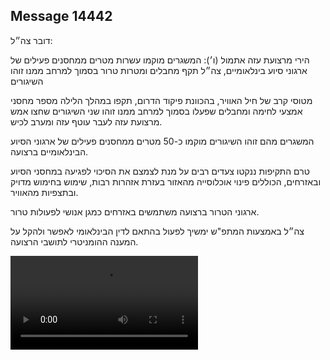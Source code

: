 ## Message 14442

דובר צה״ל:

הירי מרצועת עזה אתמול (ו׳): המשגרים מוקמו עשרות מטרים ממחסנים פעילים של ארגוני סיוע בינלאומיים, צה״ל תקף מחבלים ומטרות טרור בסמוך למרחב ממנו זוהו השיגורים

מטוסי קרב של חיל האוויר, בהכוונת פיקוד הדרום, תקפו במהלך הלילה מספר מחסני אמצעי לחימה ומחבלים שפעלו בסמוך למרחב ממנו זוהו שני השיגורים שחצו אמש מרצועת עזה לעבר עוטף עזה ומערב לכיש. 

המשגרים מהם זוהו השיגורים מוקמו כ-50 מטרים ממחסנים פעילים של ארגוני הסיוע הבינלאומיים ברצועה. 

טרם התקיפות ננקטו צעדים רבים על מנת לצמצם את הסיכוי לפגיעה במחסני הסיוע ובאזרחים, הכוללים פינוי אוכלוסייה מהאזור בעזרת אזהרות רבות, שימוש בחימוש מדויק ובתצפיות מהאוויר.

ארגוני הטרור ברצועה משתמשים באזרחים כמגן אנושי לפעולות טרור. 

צה״ל באמצעות המתפ"ש ימשיך לפעול בהתאם לדין הבינלאומי לאפשר ולהקל על המענה ההומניטרי לתושבי הרצועה.

![Video](https://data.iron-swords.co.il/2024/December/14/https://data.iron-swords.co.il/2024/December/14/14442/14442_media.mp4)
